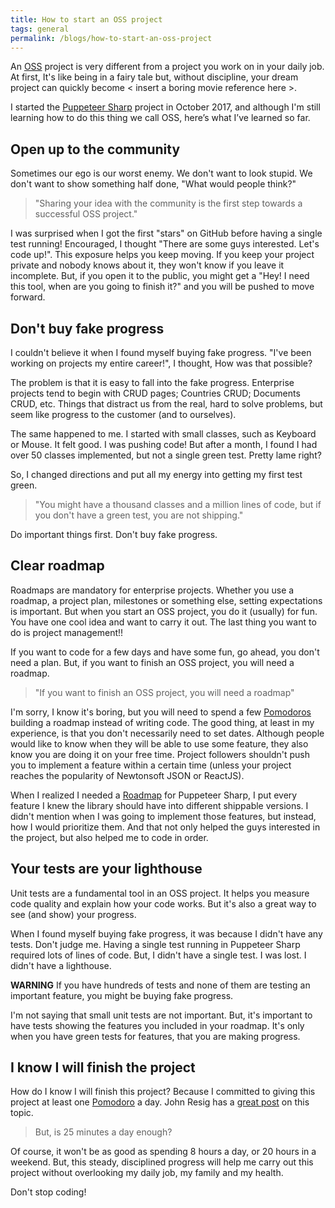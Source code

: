 ```yaml
---
title: How to start an OSS project
tags: general
permalink: /blogs/how-to-start-an-oss-project
---
```

An [OSS](https://opensource.com/resources/what-open-source) project is very different from a project you work on in your daily job. At first, It's like being in a fairy tale but, without discipline, your dream project can quickly become < insert a boring movie reference here >.

I started the [Puppeteer Sharp](https://github.com/kblok/puppeteer-sharp) project in October 2017, and although I'm still learning how to do this thing we call OSS, here’s what I’ve learned so far.

## Open up to the community

Sometimes our ego is our worst enemy. We don't want to look stupid. We don't want to show something half done, "What would people think?"

> "Sharing your idea with the community is the first step towards a successful OSS project."

I was surprised when I got the first "stars" on GitHub before having a single test running! Encouraged, I thought "There are some guys interested. Let's code up!". This exposure helps you keep moving. If you keep your project private and nobody knows about it, they won't know if you leave it incomplete. But, if you open it to the public, you might get a "Hey! I need this tool, when are you going to finish it?" and you will be pushed to move forward.

## Don't buy fake progress

I couldn't believe it when I found myself buying fake progress. "I've been working on projects my entire career!", I thought, How was that possible?

The problem is that it is easy to fall into the fake progress. Enterprise projects tend to begin with CRUD pages; Countries CRUD; Documents CRUD, etc. Things that distract us from the real, hard to solve problems, but seem like progress to the customer (and to ourselves).

The same happened to me. I started with small classes, such as Keyboard or Mouse. It felt good. I was pushing code! But after a month, I found I had over 50 classes implemented, but not a single green test. Pretty lame right?

So, I changed directions and put all my energy into getting my first test green.

> "You might have a thousand classes and a million lines of code, but if you don't have a green test, you are not shipping."

Do important things first. Don't buy fake progress.

## Clear roadmap

Roadmaps are mandatory for enterprise projects. Whether you use a roadmap, a project plan, milestones or something else, setting expectations is important. But when you start an OSS project, you do it (usually) for fun. You have one cool idea and want to carry it out. The last thing you want to do is project management!!

If you want to code for a few days and have some fun, go ahead, you don't need a plan. But, if you want to finish an OSS project, you will need a roadmap.

> "If you want to finish an OSS project, you will need a roadmap"

I'm sorry, I know it's boring, but you will need to spend a few [Pomodoros](https://en.wikipedia.org/wiki/Pomodoro_Technique) building a roadmap instead of writing code. The good thing, at least in my experience, is that you don't necessarily need to set dates. Although people would like to know when they will be able to use some feature, they also know you are doing it on your free time. Project followers shouldn't push you to implement a feature within a certain time (unless your project reaches the popularity of Newtonsoft JSON or ReactJS).

When I realized I needed a [Roadmap](http://www.hardkoded.com/blogs/puppeteer-sharp-monthly-february-2018) for Puppeteer Sharp, I put every feature I knew the library should have into different shippable versions. I didn't mention when I was going to implement those features, but instead, how I would prioritize them. And that not only helped the guys interested in the project, but also helped me to code in order.

## Your tests are your lighthouse

Unit tests are a fundamental tool in an OSS project. It helps you measure code quality and explain how your code works. But it's also a great way to see (and show) your progress.

When I found myself buying fake progress, it was because I didn't have any tests. Don't judge me. Having a single test running in Puppeteer Sharp required lots of lines of code. But, I didn't have a single test. I was lost. I didn't have a lighthouse.

**WARNING**
If you have hundreds of tests and none of them are testing an important feature, you might be buying fake progress.

I'm not saying that small unit tests are not important. But, it's important to have tests showing the features you included in your roadmap. It's only when you have green tests for features, that you are making progress.

## I know I will finish the project

How do I know I will finish this project?
Because I committed to giving this project at least one [Pomodoro](https://en.wikipedia.org/wiki/Pomodoro_Technique) a day. John Resig has a [great post](https://johnresig.com/blog/write-code-every-day/) on this topic.

> But, is 25 minutes a day enough?

Of course, it won't be as good as spending 8 hours a day, or 20 hours in a weekend. But, this steady, disciplined progress will help me carry out this project without overlooking my daily job, my family and my health.

Don't stop coding!

